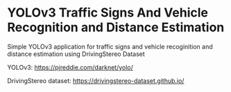# YOLOv3 Traffic Signs And Vehicle Recognition and Distance Estimation 
 
Simple YOLOv3 application for traffic signs and vehicle recoginition and distance estimation using DrivingStereo Dataset

YOLOv3:
https://pjreddie.com/darknet/yolo/

DrivingStereo dataset:
https://drivingstereo-dataset.github.io/
